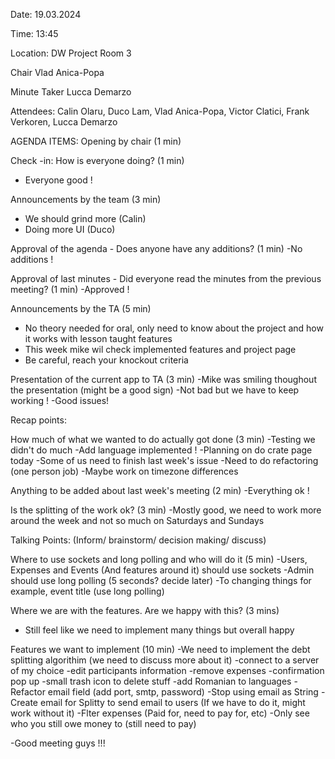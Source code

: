 Date:
19.03.2024

Time:
13:45

Location:
DW Project Room 3

Chair
Vlad Anica-Popa

Minute Taker
Lucca Demarzo

Attendees:
Calin Olaru, Duco Lam, Vlad Anica-Popa, Victor Clatici, Frank Verkoren, Lucca Demarzo


AGENDA ITEMS:
Opening by chair (1 min)


Check -in: How is everyone doing? (1 min)
- Everyone good !


Announcements by the team (3 min)
- We should grind more (Calin)
- Doing more UI (Duco)

Approval of the agenda - Does anyone have any additions? (1 min)
-No additions !


Approval of last minutes - Did everyone read the minutes from the previous meeting? (1 min)
-Approved !


Announcements by the TA (5 min)
- No theory needed for oral, only need to know about the project and how it works with lesson taught features
- This week mike wil check implemented features and project page
- Be careful, reach your knockout criteria


Presentation of the current app to TA (3 min)
-Mike was smiling thoughout the presentation (might be a good sign)
-Not bad but we have to keep working !
-Good issues!



Recap points:

How much of what we wanted to do actually got done (3 min)
-Testing we didn't do much
-Add language implemented !
-Planning on do crate page today
-Some of us need to finish last week's issue
-Need to do refactoring (one person job)
-Maybe work on timezone differences


Anything to be added about last week's meeting (2 min)
-Everything ok !

Is the splitting of the work ok? (3 min)
-Mostly good, we need to work more around the week and not so much on Saturdays and Sundays



Talking Points: (Inform/ brainstorm/ decision making/ discuss)

Where to use sockets and long polling and who will do it (5 min)
-Users, Expenses and Events (And features around it) should use sockets
-Admin should use long polling (5 seconds? decide later)
-To changing things for example, event title (use long polling)

Where we are with the features. Are we happy with this? (3 mins)
- Still feel like we need to implement many things but overall happy

Features we want to implement (10 min)
-We need to implement the debt splitting algorithim (we need to discuss more about it)
-connect to a server of my choice
-edit participants information
-remove expenses
-confirmation pop up
-small trash icon to delete stuff
-add Romanian to languages
-Refactor email field (add port, smtp, password)
-Stop using email as String
-Create email for Splitty to send email to users (If we have to do it, might work without it)
-Flter expenses (Paid for, need to pay for, etc)
-Only see who you still owe money to (still need to pay)


-Good meeting guys !!!
